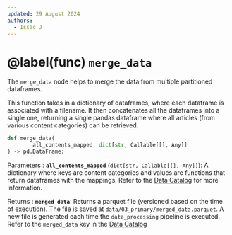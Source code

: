 ```yaml
---
updated: 29 August 2024
authors:
  - Issac J
---
```


# @label(func) `merge_data`

The `merge_data` node helps to merge the data from multiple partitioned dataframes.

This function takes in a dictionary of dataframes, where each dataframe is associated with a filename. It then concatenates all the dataframes into a single one,
returning a single pandas dataframe where all articles (from various content categories) can be retrieved.

```python
def merge_data(
        all_contents_mapped: dict[str, Callable[[], Any]]
) -> pd.DataFrame:
```

Parameters
: **`all_contents_mapped`** (`dict[str, Callable[[], Any]]`):
A dictionary where keys are content categories and values are functions that return dataframes with the mappings.
Refer to the [Data Catalog](https://github.com/Synapxe-DNA/healthhub-content-optimization/blob/main/content-optimization/conf/base/catalog.yml) for more information.

Returns
: **`merged_data`**:
Returns a parquet file (versioned based on the time of execution). The file is saved at `data/03_primary/merged_data.parquet`. A new file is generated each time the `data_processing` pipeline is executed.
Refer to the `merged_data` key in the [Data Catalog](https://github.com/Synapxe-DNA/healthhub-content-optimization/blob/main/content-optimization/conf/base/catalog.yml)
